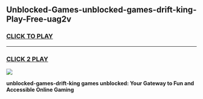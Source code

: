 
## Unblocked-Games-unblocked-games-drift-king-Play-Free-uag2v
<h3>
<a href="https://premium76.site?title=unblocked-games-drift-king&ref=18A">CLICK TO PLAY</a></h3>
<hr>

<h3>
<a href="https://premium76.site?title=unblocked-games-drift-king&ref=18A">CLICK 2 PLAY</a>
  
</h3>

<a href="https://premium76.site?title=unblocked-games-drift-king&ref=18A"><img src="https://clearcache.store/games.png"></a>


**unblocked-games-drift-king games unblocked: Your Gateway to Fun and Accessible Online Gaming**
